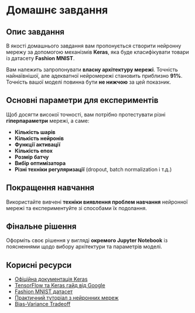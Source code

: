 # Домашнє завдання

## Опис завдання
В якості домашнього завдання вам пропонується створити нейронну мережу за допомогою механізмів **Keras**, яка буде класифікувати товари із датасету **Fashion MNIST**.

Вам належить запропонувати **власну архітектуру мережі**. Точність найнаївнішої, але адекватної нейромережі становить приблизно **91%**. Точність вашої моделі повинна бути **не нижчою** за цей показник.  

## Основні параметри для експериментів
Щоб досягти високої точності, вам потрібно протестувати різні **гіперпараметри** мережі, а саме:

- **Кількість шарів**
- **Кількість нейронів**
- **Функції активації**
- **Кількість епох**
- **Розмір батчу**
- **Вибір оптимізатора**
- **Різні техніки регуляризації** (dropout, batch normalization і т.д.)

## Покращення навчання
Використайте вивчені **техніки виявлення проблем навчання** нейронної мережі та експериментуйте зі способами їх подолання.

## Фінальне рішення
Оформіть своє рішення у вигляді **окремого Jupyter Notebook** із поясненнями щодо вибору архітектури та параметрів моделі.



## Корисні ресурси
- [Офіційна документація Keras](https://keras.io)
- [TensorFlow та Keras гайд від Google](https://www.tensorflow.org/guide/keras)
- [Fashion MNIST датасет](https://github.com/zalandoresearch/fashion-mnist)
- [Практичний туторіал з нейронних мереж](https://www.tensorflow.org/tutorials)
- [Bias-Variance Tradeoff](https://towardsdatascience.com/understanding-the-bias-variance-tradeoff-165e6942b229)
